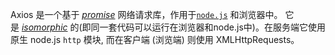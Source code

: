 
Axios 是一个基于 _[promise](https://javascript.info/promise-basics)_ 网络请求库，作用于[`node.js`](https://nodejs.org/) 和浏览器中。 它是 _[isomorphic](https://www.lullabot.com/articles/what-is-an-isomorphic-application)_ 的(即同一套代码可以运行在浏览器和node.js中)。在服务端它使用原生 node.js `http` 模块, 而在客户端 (浏览端) 则使用 XMLHttpRequests。


